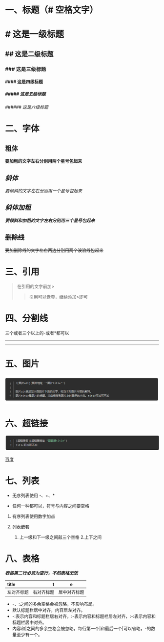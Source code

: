 # 一、标题（# 空格文字）
# # 这是一级标题
## ## 这是二级标题
### ### 这是三级标题
#### #### 这是四级标题
##### ##### 这是五级标题
###### ###### 这是六级标题

# 二、字体
## **粗体**
**要加粗的文字左右分别用两个星号包起来**
## *斜体*
*要倾斜的文字左右分别用一个星号包起来*
## ***斜体加粗***
***要倾斜和加粗的文字左右分别用三个星号包起来***
## ~~删除线~~
~~要加删除线的文字左右两边分别用两个波浪线包起来~~

# 三、引用
>在引用的文字前加>
>>引用可以嵌套，继续添加>即可

# 四、分割线
三个或者三个以上的-或者*都可以
***
-----
# 五、图片
![添加图片语法](/picture.png "添加图片的语法" )

# 六、超链接
![超链接语法](/p1.png)

[百度](http://baidu.com)

# 七、列表
- 无序列表使用 -、+、*
+ 任何一种都可以，符号与内容之间要空格
1. 有序列表使用数字加点
2. 列表嵌套


    1. 上一级和下一级之间敲三个空格
    2.上下之间
    
# 八、表格
***表格第二行必须为空行，不然表格无效***
 
 title|t|e
|:----|----:|:---:|
|左对齐标题|右对齐标题|居中对齐标题|
- -、:之间的多余空格会被忽略，不影响布局。
- 默认标题栏居中对齐，内容居左对齐。
- -:表示内容和标题栏居右对齐，:-表示内容和标题栏居左对齐，:-:表示内容和标题栏居中对齐。
- 内容和|之间的多余空格会被忽略，每行第一个|和最后一个|可以省略，-的数量至少有一个。

 





